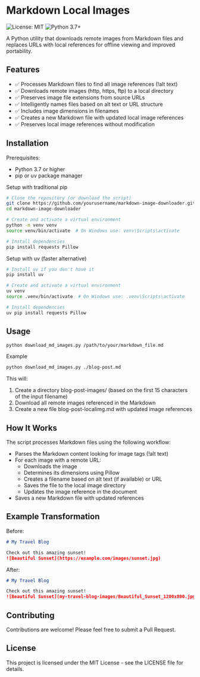 # Markdown Local Images

<img alt="License: MIT" src="https://img.shields.io/badge/License-MIT-yellow.svg">
<img alt="Python 3.7+" src="https://img.shields.io/badge/python-3.7+-blue.svg">

A Python utility that downloads remote images from Markdown files and replaces URLs with local references for offline viewing and improved portability.

## Features

* ✅ Processes Markdown files to find all image references (!alt text)
* ✅ Downloads remote images (http, https, ftp) to a local directory
* ✅ Preserves image file extensions from source URLs
* ✅ Intelligently names files based on alt text or URL structure
* ✅ Includes image dimensions in filenames
* ✅ Creates a new Markdown file with updated local image references
* ✅ Preserves local image references without modification

## Installation

Prerequisites:

* Python 3.7 or higher
* pip or uv package manager
  
Setup with traditional pip

```bash
# Clone the repository (or download the script)
git clone https://github.com/yourusername/markdown-image-downloader.git
cd markdown-image-downloader

# Create and activate a virtual environment
python -m venv venv
source venv/bin/activate  # On Windows use: venv\Scripts\activate

# Install dependencies
pip install requests Pillow
```

Setup with uv (faster alternative)

```bash
# Install uv if you don't have it
pip install uv

# Create and activate a virtual environment
uv venv
source .venv/bin/activate  # On Windows use: .venv\Scripts\activate

# Install dependencies
uv pip install requests Pillow
```

## Usage

```bash
python download_md_images.py /path/to/your/markdown_file.md
```

Example

```bash
python download_md_images.py ./blog-post.md
```

This will:

1. Create a directory blog-post-images/ (based on the first 15 characters of the input filename)
2. Download all remote images referenced in the Markdown
3. Create a new file blog-post-localimg.md with updated image references

## How It Works

The script processes Markdown files using the following workflow:

* Parses the Markdown content looking for image tags (!alt text)
* For each image with a remote URL:
  * Downloads the image
  * Determines its dimensions using Pillow
  * Creates a filename based on alt text (if available) or URL
  * Saves the file to the local image directory
  * Updates the image reference in the document
* Saves a new Markdown file with updated references

## Example Transformation

Before:

```markdown
# My Travel Blog

Check out this amazing sunset!
![Beautiful Sunset](https://example.com/images/sunset.jpg)
```

After:

```markdown
# My Travel Blog

Check out this amazing sunset!
![Beautiful Sunset](my-travel-blog-images/Beautiful_Sunset_1200x800.jpg)
```

## Contributing

Contributions are welcome! Please feel free to submit a Pull Request.

## License

This project is licensed under the MIT License - see the LICENSE file for details.
